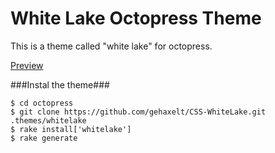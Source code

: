 White Lake Octopress Theme
========

This is a theme called "white lake" for octopress.

[Preview](http://whitelake.gehaxelt.in)

###Instal the theme###

```
$ cd octopress
$ git clone https://github.com/gehaxelt/CSS-WhiteLake.git .themes/whitelake
$ rake install['whitelake']
$ rake generate
```
